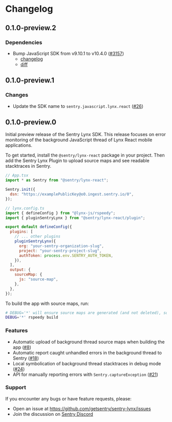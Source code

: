 # Changelog

## 0.1.0-preview.2

### Dependencies

- Bump JavaScript SDK from v9.10.1 to v10.4.0 ([#3157](https://github.com/getsentry/sentry-lynx/pull/33))
  - [changelog](https://github.com/getsentry/sentry-javascript/blob/develop/CHANGELOG.md#1040)
  - [diff](https://github.com/getsentry/sentry-javascript/compare/9.10.1...10.4.0)

## 0.1.0-preview.1

### Changes

- Update the SDK name to `sentry.javascript.lynx.react` ([#26](https://github.com/getsentry/sentry-lynx/pull/26))

## 0.1.0-preview.0

Initial preview release of the Sentry Lynx SDK. This release focuses on error monitoring
of the background JavaScript thread of Lynx React mobile applications.

To get started, install the `@sentry/lynx-react` package in your project.
Then add the Sentry Lynx Plugin to upload source maps and see readable stacktraces in Sentry.

```js
// App.tsx
import * as Sentry from "@sentry/lynx-react";

Sentry.init({
  dsn: "https://examplePublicKey@o0.ingest.sentry.io/0",
});
```

```js
// lynx.config.ts
import { defineConfig } from "@lynx-js/rspeedy";
import { pluginSentryLynx } from "@sentry/lynx-react/plugin";

export default defineConfig({
  plugins: [
    // ... other plugins
    pluginSentryLynx({
      org: "your-sentry-organization-slug",
      project: "your-sentry-project-slug",
      authToken: process.env.SENTRY_AUTH_TOKEN,
    }),
  ],
  output: {
    sourceMap: {
      js: "source-map",
    },
  },
});
```

To build the app with source maps, run:

```bash
# DEBUG='*' will ensure source maps are generated (and not deleted), so they can be uploaded to Sentry
DEBUG='*' rspeedy build
```

### Features

- Automatic upload of background thread source maps when building the app ([#8](https://github.com/getsentry/sentry-lynx/pull/8))
- Automatic report caught unhandled errors in the background thread to Sentry ([#18](https://github.com/getsentry/sentry-lynx/pull/18))
- Local symbolication of background thread stacktraces in debug mode ([#24](https://github.com/getsentry/sentry-lynx/pull/24))
- API for manually reporting errors with `Sentry.captureException` ([#21](https://github.com/getsentry/sentry-lynx/pull/21))

### Support

If you encounter any bugs or have feature requests, please:

- Open an issue at https://github.com/getsentry/sentry-lynx/issues
- Join the discussion on [Sentry Discord](https://discord.gg/sentry)
